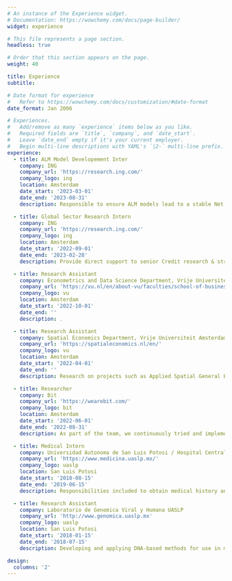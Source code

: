 ```yaml
---
# An instance of the Experience widget.
# Documentation: https://wowchemy.com/docs/page-builder/
widget: experience

# This file represents a page section.
headless: true

# Order that this section appears on the page.
weight: 40

title: Experience
subtitle:

# Date format for experience
#   Refer to https://wowchemy.com/docs/customization/#date-format
date_format: Jan 2006

# Experiences.
#   Add/remove as many `experience` items below as you like.
#   Required fields are `title`, `company`, and `date_start`.
#   Leave `date_end` empty if it's your current employer.
#   Begin multi-line descriptions with YAML's `|2-` multi-line prefix.
experience:
  - title: ALM Model Developement Inter
    company: ING
    company_url: 'https://research.ing.com/'
    company_logo: ing
    location: Amsterdam
    date_start: '2023-03-01'
    date_end: '2023-08-31'
    description: Responsible to ensure ALM models lead to a stable Net Interest Income and accurate capital requirements. The models are largely dependent on client behaviour, so I monitor and model the behaviour and spot emerging trends using big data analytics.

  - title: Global Sector Research Intern
    company: ING
    company_url: 'https://research.ing.com/'
    company_logo: ing
    location: Amsterdam
    date_start: '2022-09-01'
    date_end: '2023-02-28'
    description: Provide direct support to senior Credit research & strategy colleagues with the aim to constantly improve the product range, investor presentations, and run quantitative tasks.

  - title: Research Assistant
    company: Econometrics and Data Science Department, Vrije Universiteit Amsterdam
    company_url: 'https://vu.nl/en/about-vu/faculties/school-of-business-and-economics/departments/econometrics-and-data-science'
    company_logo: vu
    location: Amsterdam
    date_start: '2022-10-01'
    date_end: ''
    description: .

  - title: Research Assistant
    company: Spatial Economics Department, Vrije Universiteit Amsterdam
    company_url: 'https://spatialeconomics.nl/en/'
    company_logo: vu
    location: Amsterdam
    date_start: '2022-04-01'
    date_end: ''
    description: Research on projects such as Applied Spatial General Equilibrium Models. Wrote a paper on the analysis of commuting dynamics in The Netherlands.

  - title: Researcher
    company: Bit
    company_url: 'https://wearebit.com/'
    company_logo: bit
    location: Amsterdam
    date_start: '2022-06-01'
    date_end: '2022-08-31'
    description: As part of the team, we continuously tried and implement the newest technologies out there. In my projects, I worked with deep neural networks, NLP and speech recognition.

  - title: Medical Intern
    company: Universidad Autonoma de San Luis Potosi / Hospital Central
    company_url: 'https://www.medicina.uaslp.mx/'
    company_logo: uaslp
    location: San Luis Potosi
    date_start: '2018-08-15'
    date_end: '2019-06-15'
    description: Responsibilities included to obtain medical history and make initial physical examination of patients, document that on the patients file, record provisional diagnosis , suggest primary investigations and treatment plan provided that the treatment plan is discussed and approved by a senior team member. Rotations through the Department of Internal Medicine, Pathology, Infectiology, Family Medicine, Cardiology and Neurology.

  - title: Research Assistant
    company: Laboratorio de Genomica Viral y Humana UASLP
    company_url: 'http://www.genomica.uaslp.mx'
    company_logo: uaslp
    location: San Luis Potosi
    date_start: '2018-01-15'
    date_end: '2018-07-15'
    description: Developing and applying DNA-based methods for use in molecular epidemiology and genetic characterisation of viral infectious diseases (HIV, Influenza and Hepatitis B).

design:
  columns: '2'
---
```

